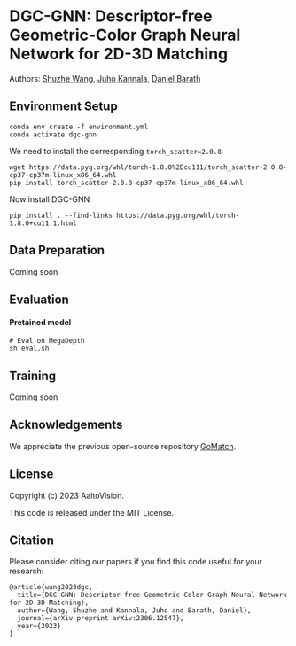 # DGC-GNN: Descriptor-free Geometric-Color Graph Neural Network for 2D-3D Matching

Authors: [Shuzhe Wang](https://ffrivera0.github.io), [Juho Kannala](https://users.aalto.fi/~kannalj1/), [Daniel Barath](https://scholar.google.com/citations?hl=da&user=U9-D8DYAAAAJ&view_op=list_works&sortby=pubdate)

## Environment Setup
```
conda env create -f environment.yml
conda activate dgc-gnn
```

We need to install the corresponding ```torch_scatter=2.0.8```

```
wget https://data.pyg.org/whl/torch-1.8.0%2Bcu111/torch_scatter-2.0.8-cp37-cp37m-linux_x86_64.whl
pip install torch_scatter-2.0.8-cp37-cp37m-linux_x86_64.whl
```

Now install DGC-GNN

```
pip install . --find-links https://data.pyg.org/whl/torch-1.8.0+cu11.1.html
```
## Data Preparation
Coming soon
## Evaluation

#### Pretained model

```
# Eval on MegaDepth
sh eval.sh
```
## Training
Coming soon

## Acknowledgements
We appreciate the previous open-source repository [GoMatch](https://github.com/dvl-tum/gomatch).

## License
Copyright (c) 2023 AaltoVision.

This code is released under the MIT License.

## Citation
Please consider citing our papers if you find this code useful for your research:
```
@article{wang2023dgc,
  title={DGC-GNN: Descriptor-free Geometric-Color Graph Neural Network for 2D-3D Matching},
  author={Wang, Shuzhe and Kannala, Juho and Barath, Daniel},
  journal={arXiv preprint arXiv:2306.12547},
  year={2023}
}
```
